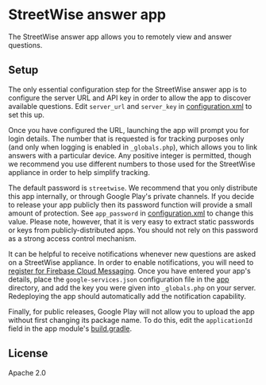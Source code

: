 # StreetWise answer app
The StreetWise answer app allows you to remotely view and answer questions.

## Setup
The only essential configuration step for the StreetWise answer app is to configure the server URL and API key in order to allow the app to discover available questions. Edit `server_url` and `server_key` in [configuration.xml](app/src/main/res/values/configuration.xml) to set this up.

Once you have configured the URL, launching the app will prompt you for login details. The number that is requested is for tracking purposes only (and only when logging is enabled in `_globals.php`), which allows you to link answers with a particular device. Any positive integer is permitted, though we recommend you use different numbers to those used for the StreetWise appliance in order to help simplify tracking.

The default password is `streetwise`. We recommend that you only distribute this app internally, or through Google Play's private channels. If you decide to release your app publicly then its password function will provide a small amount of protection. See `app_password` in [configuration.xml](app/src/main/res/values/configuration.xml) to change this value. Please note, however, that it is very easy to extract static passwords or keys from publicly-distributed apps. You should not rely on this password as a strong access control mechanism.

It can be helpful to receive notifications whenever new questions are asked on a StreetWise appliance. In order to enable notifications, you will need to [register for Firebase Cloud Messaging](https://firebase.google.com/docs/android/setup). Once you have entered your app's details, place the `google-services.json` configuration file in the [app](app) directory, and add the key you were given into `_globals.php` on your server. Redeploying the app should automatically add the notification capability.

Finally, for public releases, Google Play will not allow you to upload the app without first changing its package name. To do this, edit the `applicationId` field in the app module's [build.gradle](app/build.gradle).

## License
Apache 2.0

